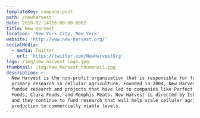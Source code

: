 ```yaml
---
templateKey: company-post
path: /newharvest
date: 2018-02-14T16:00:00.000Z
title: New Harvest
location: 'New York City, New York'
website: 'http://www.new-harvest.org/'
socialMedia:
  - media: Twitter
    url: 'https://twitter.com/NewHarvestOrg'
logo: /img/new_harvest_logo.jpg
thumbnail: /img/new_harvest_thumbnail.jpg
description: >-
  New Harvest is the non-profit organization that is responsible for funding
  primary research in cellular agriculture. Founded in 2004, New Harvest has
  funded research and projects that have led to companies like Perfect Day
  Foods, Clara Foods, and Memphis Meats. New Harvest is directed by Isha Datar,
  and they continue to fund research that will help scale cellular agriculture
  production to commercially viable levels.
---
```


